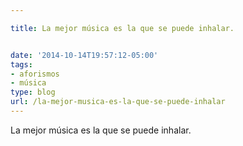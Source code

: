 ```yaml
---

title: La mejor música es la que se puede inhalar.


date: '2014-10-14T19:57:12-05:00'
tags:
- aforismos
- música
type: blog
url: /la-mejor-musica-es-la-que-se-puede-inhalar
---
```

La mejor música es la que se puede inhalar.
